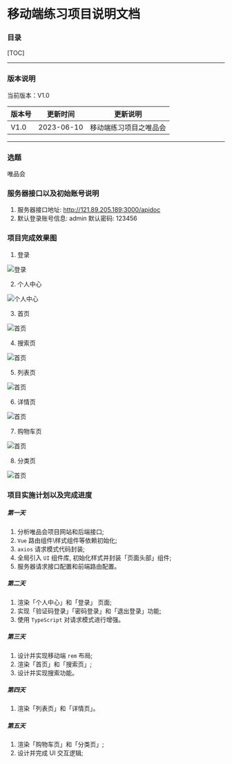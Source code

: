 # 移动端练习项目说明文档

### 目录

[TOC]

------

### 版本说明

当前版本：V1.0

| 版本号 | 更新时间   | 更新说明                                           |
| ------ | ---------- | -------------------------------------------------- |
| V1.0   | 2023-06-10 | 移动端练习项目之唯品会 |

-----

### 选题

唯品会

### 服务器接口以及初始账号说明

1. 服务器接口地址: http://121.89.205.189:3000/apidoc
2. 默认登录账号信息: admin  默认密码: 123456

### 项目完成效果图

1. 登录

![登录](./images/loginPage.png)

2. 个人中心

![个人中心](./images/centerPage.png)

3. 首页

![首页](./images/homePage.png)

4. 搜索页

![首页](./images/searchPage.png)

5. 列表页

![首页](./images/listPage.png)

6. 详情页

![首页](./images/detailPage.png)

7. 购物车页

![首页](./images/cartPage.png)

8. 分类页

![首页](./images/catePage.png)

### 项目实施计划以及完成进度

##### 第一天

  1. 分析唯品会项目网站和后端接口;
  2. `Vue` 路由组件\样式组件等依赖初始化;
  3. `axios` 请求模式代码封装;
  4. 全局引入 `UI` 组件库, 初始化样式并封装「页面头部」组件;
  5. 服务器请求接口配置和前端路由配置。

##### 第二天

  1. 渲染「个人中心」和「登录」 页面;
  2. 实现「验证码登录」「密码登录」和「退出登录」功能;
  3. 使用 `TypeScript` 对请求模式进行增强。

##### 第三天

 1. 设计并实现移动端 `rem` 布局;
 2. 渲染「首页」和「搜索页」;
 3. 设计并实现搜索功能。

##### 第四天

 1. 渲染「列表页」和「详情页」。

##### 第五天

 1. 渲染「购物车页」和「分类页」;
 2. 设计并完成 UI 交互逻辑;
